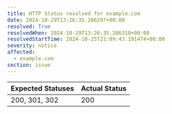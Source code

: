 ```yaml
---
title: HTTP Status resolved for example.com
date: 2024-10-29T13:26:35.206297+00:00
resolved: True
resolvedWhen: 2024-10-29T13:26:35.206310+00:00
resolvedStartTime: 2024-10-25T21:09:43.191474+00:00
severity: notice
affected:
  - example.com
section: issue
---
```


| Expected Statuses | Actual Status  |
|-------------------|----------------|
| 200, 301, 302 | 200 |
